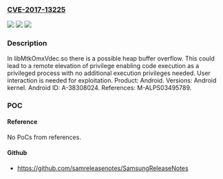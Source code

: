 ### [CVE-2017-13225](https://cve.mitre.org/cgi-bin/cvename.cgi?name=CVE-2017-13225)
![](https://img.shields.io/static/v1?label=Product&message=Android&color=blue)
![](https://img.shields.io/static/v1?label=Version&message=n%2Fa&color=blue)
![](https://img.shields.io/static/v1?label=Vulnerability&message=Elevation%20of%20privilege&color=brighgreen)

### Description

In libMtkOmxVdec.so there is a possible heap buffer overflow. This could lead to a remote elevation of privilege enabling code execution as a privileged process with no additional execution privileges needed. User interaction is needed for exploitation. Product: Android. Versions: Android kernel. Android ID: A-38308024. References: M-ALPS03495789.

### POC

#### Reference
No PoCs from references.

#### Github
- https://github.com/samreleasenotes/SamsungReleaseNotes

